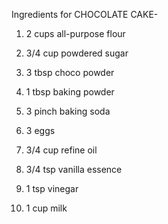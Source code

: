 Ingredients for CHOCOLATE CAKE-

1. 2 cups all-purpose flour

2. 3/4 cup powdered sugar

3. 3 tbsp choco powder

4. 1 tbsp baking powder

5. 3 pinch baking soda

6. 3 eggs

7. 3/4 cup refine oil

8. 3/4 tsp vanilla essence 

9. 1 tsp vinegar

10. 1 cup milk